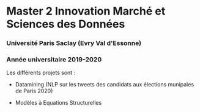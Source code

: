 # Master 2 Innovation Marché et Sciences des Données 

### Université Paris Saclay (Evry Val d'Essonne)

### Année universitaire 2019-2020


Les différents projets sont :
 
 - Datamining (NLP sur les tweets des candidats aux élections munipales de Paris 2020)
 
 - Modèles à Equations Structurelles
